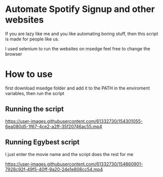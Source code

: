 # Automate Spotify Signup and other websites
If you are lazy like me and you like automating boring stuff, then this script is made for people like us.


I used selenium to run the websites on msedge feel free to change the browser

# How to use
first download msedge folder and add it to the PATH in the enviroment variables, then run the script

## Running the script

https://user-images.githubusercontent.com/61332730/154301055-6ea080d5-1f67-4ce2-a2ff-35f20746ac55.mp4


## Running Egybest script
I just enter the movie name and the script does the rest for me

https://user-images.githubusercontent.com/61332730/154860901-7928c92f-49f5-40ff-9a20-24e1e808cc54.mp4

